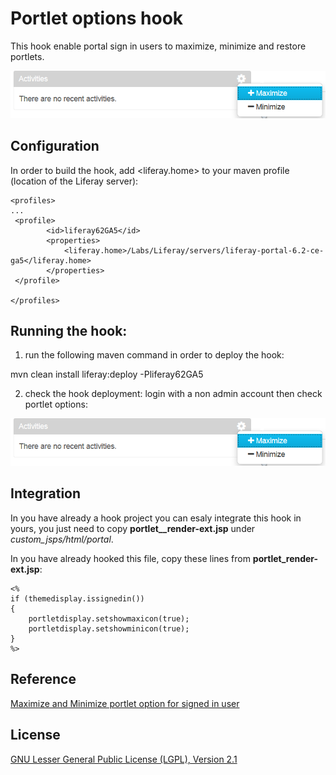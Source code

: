 # Portlet options hook
This hook enable portal sign in users to maximize, minimize and restore portlets.

![Portlet options](/screenshots/portlet-options.png?raw=true "Portlet options")

## Configuration

In order to build the hook, add <liferay.home> to your maven profile (location of the Liferay server):
	
	<profiles> 
	...
	 <profile>
			<id>liferay62GA5</id>
            <properties>
				<liferay.home>/Labs/Liferay/servers/liferay-portal-6.2-ce-ga5</liferay.home>
            </properties>	
	 </profile>
	
	</profiles>

## Running the hook:

1) run the following maven command in order to deploy the hook:

mvn clean install liferay:deploy -Pliferay62GA5

2) check the hook deployment: login with a non admin account then check portlet options:

![Portlet options](/screenshots/portlet-options.png?raw=true "Portlet options")

## Integration
In you have already a hook project you can esaly integrate this hook in yours, you just need to copy **portlet__render-ext.jsp** under *custom_jsps/html/portal*.

In you have already hooked this file, copy these lines from **portlet_render-ext.jsp**:
    
    
    <%
    if (themedisplay.issignedin()) 
    { 
    	portletdisplay.setshowmaxicon(true);
    	portletdisplay.setshowminicon(true); 
    } 
    %>

## Reference

[Maximize and Minimize portlet option for signed in user](https://www.liferay.com/fr/web/jd.neha/blog/-/blogs/maximize-and-minimize-portlet-option-for-signed-in-user)

## License

[GNU Lesser General Public License (LGPL), Version 2.1](http://www.gnu.org/licenses/old-licenses/lgpl-2.1.txt)

